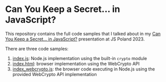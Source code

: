 # Can You Keep a Secret... in JavaScript?

This repository contains the full code samples that I talked about in my [Can You Keep a Secret... in JavaScript?](https://js-poland.pl/speaker/marcin-hoppe) presentation at JS Poland 2023.

There are three code samples:

1. [index.js](index.js): Node.js implementation using the built-in `crypto` module
1. [index.html](index.html): browser implementation using the WebCrypto API
1. [index_webcrypto.js](index_webcrypto.js): the browser code executing in Node.js using the provided WebCrypto API implementation
